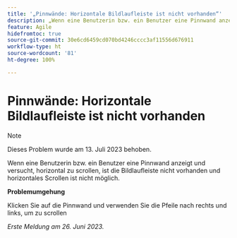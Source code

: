 ```yaml
---
title: '„Pinnwände: Horizontale Bildlaufleiste ist nicht vorhanden“'
description: „Wenn eine Benutzerin bzw. ein Benutzer eine Pinnwand anzeigt und versucht, horizontal zu scrollen, ist die Bildlaufleiste nicht vorhanden und horizontales Scrollen ist nicht möglich.“
feature: Agile
hidefromtoc: true
source-git-commit: 30e6cd6459cd070bd4246cccc3af11556d676911
workflow-type: ht
source-wordcount: '81'
ht-degree: 100%

---
```



# Pinnwände: Horizontale Bildlaufleiste ist nicht vorhanden

>[!NOTE]
>
>Dieses Problem wurde am 13. Juli 2023 behoben.

Wenn eine Benutzerin bzw. ein Benutzer eine Pinnwand anzeigt und versucht, horizontal zu scrollen, ist die Bildlaufleiste nicht vorhanden und horizontales Scrollen ist nicht möglich.

**Problemumgehung**

Klicken Sie auf die Pinnwand und verwenden Sie die Pfeile nach rechts und links, um zu scrollen

_Erste Meldung am 26. Juni 2023._

